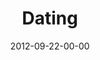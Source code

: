 ---
layout: message
category: message
series: "Knock-Off"
title: "Dating"
date: 2012-09-22-00-00
message_id: 750
audio: "http://s3.amazonaws.com/crossroads-media/media/legacy/mp3/KnockOff_02.mp3"
audio-duration: "44:19"
program: "http://s3.amazonaws.com/crossroads-media/media/legacy/documents/09_22-23_12Program.pdf"
description: "Chuck talks about dating"
video: "https://s3.amazonaws.com/crossroadsvideomessages/KnockOff_02.mp4"
video-duration: "44:25"
video-image: "http://s3.amazonaws.com/crossroads-media/images/legacy/content/knockoff_02_still.jpg"
explicit: false
---